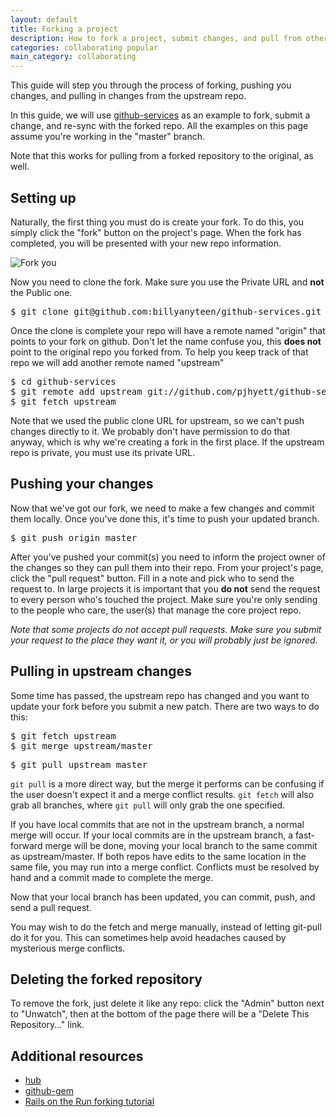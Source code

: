```yaml
---
layout: default
title: Forking a project
description: How to fork a project, submit changes, and pull from other repos in the fork network
categories: collaborating popular
main_category: collaborating
---
```


This guide will step you through the process of forking, pushing you changes, and pulling in changes from the upstream repo.

In this guide, we will use [github-services](http://github.com/pjhyett/github-services) as an example to fork, submit a change, and re-sync with the forked repo.  All the examples on this page assume you're working in the "master" branch.

Note that this works for pulling from a forked repository to the original, as well.

Setting up
----------

Naturally, the first thing you must do is create your fork.  To do this, you simply click the "fork" button on the project's page.  When the fork has completed, you will be presented with your new repo information.

![Fork you](http://img.skitch.com/20100125-8tykuy41tn39emcbsrxy545e9f.jpg)

Now you need to clone the fork.  Make sure you use the Private URL and __not__ the Public one.
<pre class="terminal">$ git clone git@github.com:billyanyteen/github-services.git</pre>

Once the clone is complete your repo will have a remote named "origin" that points to your fork on github.  Don't let the name confuse you, this __does not__ point to the original repo you forked from.  To help you keep track of that repo we will add another remote named "upstream"
<pre class="terminal">$ cd github-services
$ git remote add upstream git://github.com/pjhyett/github-services.git
$ git fetch upstream</pre>

Note that we used the public clone URL for upstream, so we can't push changes directly to it.  We probably don't have permission to do that anyway, which is why we're creating a fork in the first place.  If the upstream repo is private, you must use its private URL.

Pushing your changes
--------------------

Now that we've got our fork, we need to make a few changes and commit them locally.  Once you've done this, it's time to push your updated branch.
<pre class="terminal">$ git push origin master</pre>

After you've pushed your commit(s) you need to inform the project owner of the changes so they can pull them into their repo.  From your project's page, click the "pull request" button.  Fill in a note and pick who to send the request to.  In large projects it is important that you __do not__ send the request to every person who's touched the project.  Make sure you're only sending to the people who care, the user(s) that manage the core project repo.

_Note that some projects do not accept pull requests.  Make sure you submit your request to the place they want it, or you will probably just be ignored._

Pulling in upstream changes
---------------------------

Some time has passed, the upstream repo has changed and you want to update your fork before you submit a new patch.  There are two ways to do this:
<pre class="terminal">$ git fetch upstream
$ git merge upstream/master</pre>

<pre class="terminal">$ git pull upstream master</pre>

`git pull` is a more direct way, but the merge it performs can be confusing if the user doesn't expect it and a merge conflict results.  `git fetch` will also grab all branches, where `git pull` will only grab the one specified.

If you have local commits that are not in the upstream branch, a normal merge will occur.  If your local commits are in the upstream branch, a fast-forward merge will be done, moving your local branch to the same commit as upstream/master.  If both repos have edits to the same location in the same file, you may run into a merge conflict.  Conflicts must be resolved by hand and a commit made to complete the merge.

Now that your local branch has been updated, you can commit, push, and send a pull request.

You may wish to do the fetch and merge manually, instead of letting git-pull do it for you.  This can sometimes help avoid headaches caused by mysterious merge conflicts.

Deleting the forked repository
------------------------------

To remove the fork, just delete it like any repo: click the "Admin" button next to "Unwatch", then at the bottom of the page there will be a "Delete This Repository…" link.

Additional resources
--------------------

* [hub](http://github.com/defunkt/hub)
* [github-gem](http://github.com/defunkt/github-gem)
* [Rails on the Run forking tutorial](http://railsontherun.com/2008/3/3/how-to-use-github-and-submit-a-patch)